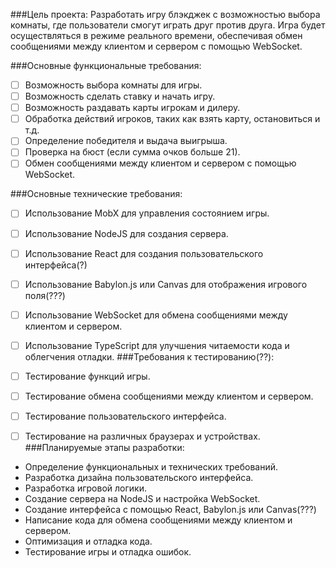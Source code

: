 ###Цель проекта:
Разработать игру блэкджек с возможностью выбора комнаты, где пользователи смогут играть друг против друга. Игра будет осуществляться в режиме реального времени, обеспечивая обмен сообщениями между клиентом и сервером с помощью WebSocket.

###Основные функциональные требования:

- [ ] Возможность выбора комнаты для игры.
- [ ] Возможность сделать ставку и начать игру.
- [ ] Возможность раздавать карты игрокам и дилеру.
- [ ] Обработка действий игроков, таких как взять карту, остановиться и т.д.
- [ ] Определение победителя и выдача выигрыша.
- [ ] Проверка на бюст (если сумма очков больше 21).
- [ ] Обмен сообщениями между клиентом и сервером с помощью WebSocket.

###Основные технические требования:

- [ ] Использование MobX для управления состоянием игры.
- [ ] Использование NodeJS для создания сервера.
- [ ] Использование React для создания пользовательского интерфейса(?)
- [ ] Использование Babylon.js или Canvas для отображения игрового поля(???)
- [ ] Использование WebSocket для обмена сообщениями между клиентом и сервером.
- [ ] Использование TypeScript для улучшения читаемости кода и облегчения отладки.
###Требования к тестированию(??):

- [ ] Тестирование функций игры.
- [ ] Тестирование обмена сообщениями между клиентом и сервером.
- [ ] Тестирование пользовательского интерфейса.
- [ ] Тестирование на различных браузерах и устройствах.
###Планируемые этапы разработки:

* Определение функциональных и технических требований.
* Разработка дизайна пользовательского интерфейса.
* Разработка игровой логики.
* Создание сервера на NodeJS и настройка WebSocket.
* Создание интерфейса с помощью React, Babylon.js или Canvas(???)
* Написание кода для обмена сообщениями между клиентом и сервером.
* Оптимизация и отладка кода.
* Тестирование игры и отладка ошибок.
